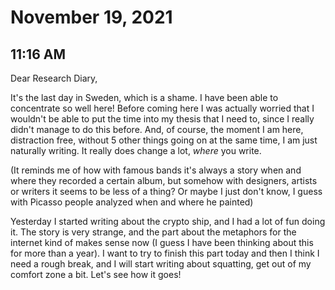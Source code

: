 # November 19, 2021

## 11:16 AM

Dear Research Diary,

It's the last day in Sweden, which is a shame. I have been able to concentrate so well here! Before coming here I was actually worried that I wouldn't be able to put the time into my thesis that I need to, since I really didn't manage to do this before. And, of course, the moment I am here, distraction free, without 5 other things going on at the same time, I am just naturally writing. It really does change a lot, *where* you write. 

(It reminds me of how with famous bands it's always a story when and where they recorded a certain album, but somehow with designers, artists or writers it seems to be less of a thing? Or maybe I just don't know, I guess with Picasso people analyzed when and where he painted)

Yesterday I started writing about the crypto ship, and I had a lot of fun doing it. The story is very strange, and the part about the metaphors for the internet kind of makes sense now (I guess I have been thinking about this for more than a year). I want to try to finish this part today and then I think I need a rough break, and I will start writing about squatting, get out of my comfort zone a bit. Let's see how it goes!


